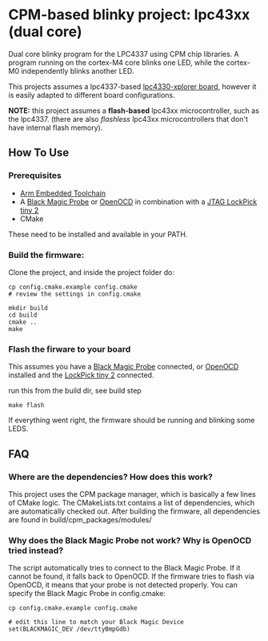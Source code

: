 # CPM-based blinky project: lpc43xx (dual core)

Dual core blinky program for the LPC4337 using CPM chip libraries.
A program running on the cortex-M4 core blinks one LED, while the cortex-M0 independently blinks another LED.

This projects assumes a lpc4337-based [lpc4330-xplorer board](https://www.nxp.com/support/developer-resources/nxp-designs/lpc4330-xplorer-board:OM13027), however it is easily adapted to different board configurations.

**NOTE:** this project assumes a **flash-based** lpc43xx microcontroller, such as the lpc4337. (there are also *flashless* lpc43xx microcontrollers that don't have internal flash memory).


## How To Use

### Prerequisites

- [Arm Embedded Toolchain](https://developer.arm.com/open-source/gnu-toolchain/gnu-rm/downloads)
- A [Black Magic Probe](https://github.com/blacksphere/blackmagic/wiki) or [OpenOCD](http://openocd.org) in combination with a [JTAG LockPick tiny 2](http://www.distortec.com/jtag-lock-pick-tiny-2/) 
- CMake

These need to be installed and available in your PATH.

### Build the firmware:

Clone the project, and inside the project folder do:
```
cp config.cmake.example config.cmake
# review the settings in config.cmake

mkdir build
cd build
cmake ..
make
```

### Flash the firware to your board

This assumes you have a [Black Magic Probe](https://github.com/blacksphere/blackmagic/wiki) connected, or [OpenOCD](http://openocd.org) installed and the [LockPick tiny 2](http://www.distortec.com/jtag-lock-pick-tiny-2/) connected.

run this from the build dir, see build step
```
make flash
```

If everything went right, the firmware should be running and blinking some LEDS.

## FAQ

### Where are the dependencies? How does this work?

This project uses the CPM package manager, which is basically a few lines of CMake logic.
The CMakeLists.txt contains a list of dependencies, which are automatically checked out.
After building the firmware, all dependencies are found in build/cpm_packages/modules/


### Why does the Black Magic Probe not work? Why is OpenOCD tried instead?

The script automatically tries to connect to the Black Magic Probe. If it cannot be found, it falls back to OpenOCD.
If the firmware tries to flash via OpenOCD, it means that your probe is not detected properly.
You can specify the Black Magic Probe in config.cmake:
```
cp config.cmake.example config.cmake

# edit this line to match your Black Magic Device
set(BLACKMAGIC_DEV /dev/ttyBmpGdb)
```

